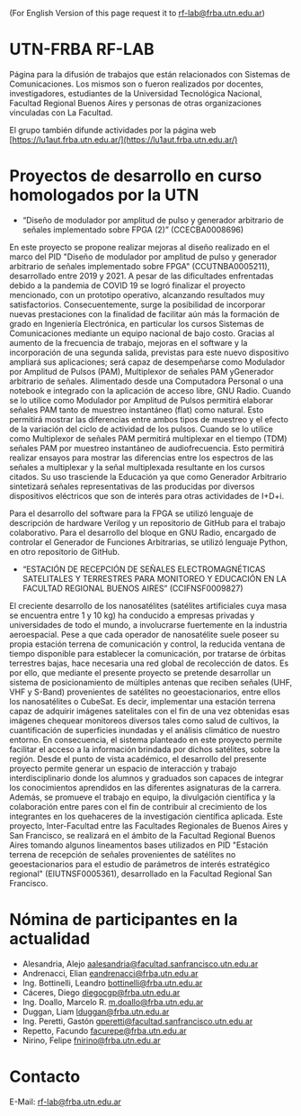 (For English Version of this page request it to <rf-lab@frba.utn.edu.ar>)

# UTN-FRBA RF-LAB

Página para la difusión de trabajos que están relacionados con Sistemas de Comunicaciones. Los mismos son o fueron realizados por docentes, investigadores, estudiantes de la Universidad Tecnológica Nacional, Facultad Regional Buenos Aires y personas de otras organizaciones vinculadas con La Facultad.

El grupo también difunde actividades por la página web [https://lu1aut.frba.utn.edu.ar/](https://lu1aut.frba.utn.edu.ar/)

# Proyectos de desarrollo en curso homologados por la UTN

- “Diseño de modulador por amplitud de pulso y generador arbitrario de señales implementado sobre FPGA (2)” (CCECBA0008696)

En este proyecto se propone realizar mejoras al diseño realizado en el marco del PID "Diseño de modulador por amplitud de pulso y generador arbitrario de señales implementado sobre FPGA" (CCUTNBA0005211), desarrollado entre 2019 y 2021. A pesar de las dificultades enfrentadas debido a la pandemia de COVID 19 se logró finalizar el proyecto mencionado, con un prototipo operativo, alcanzando resultados muy satisfactorios. Consecuentemente, surge la posibilidad de incorporar nuevas prestaciones con la finalidad de facilitar aún más la formación de grado en Ingeniería Electrónica, en particular los cursos Sistemas de Comunicaciones mediante un equipo nacional de bajo costo. Gracias al aumento de la frecuencia de trabajo, mejoras en el software y la incorporación de una segunda salida, previstas para este nuevo dispositivo ampliará sus aplicaciones; será capaz de desempeñarse como Modulador por Amplitud de Pulsos (PAM), Multiplexor de señales PAM yGenerador arbitrario de señales. Alimentado desde una Computadora Personal o una notebook e integrado con la aplicación de acceso libre, GNU Radio. Cuando se lo utilice como Modulador por Amplitud de Pulsos permitirá elaborar señales PAM tanto de muestreo instantáneo (flat) como natural. Esto permitirá mostrar las diferencias entre ambos tipos de muestreo y el efecto de la variación del ciclo de actividad de los pulsos. Cuando se lo utilice como Multiplexor de señales PAM permitirá multiplexar en el tiempo (TDM) señales PAM por muestreo instantáneo de audiofrecuencia. Esto permitirá realizar ensayos para mostrar las diferencias entre los espectros de las señales a multiplexar y la señal multiplexada resultante en los cursos citados. Su uso trasciende la Educación ya que como Generador Arbitrario sintetizará señales representativas de las producidas por diversos dispositivos eléctricos que son de interés para otras actividades de I+D+i.

Para el desarrollo del software para la FPGA se utilizó lenguaje de descripción de hardware Verilog y un repositorio de GitHub para el trabajo colaborativo. Para el desarrollo del bloque en GNU Radio, encargado de controlar el Generador de Funciones Arbitrarias, se utilizó lenguaje Python, en otro repositorio de GitHub.

- “ESTACIÓN DE RECEPCIÓN DE SEÑALES ELECTROMAGNÉTICAS SATELITALES Y TERRESTRES PARA MONITOREO Y EDUCACIÓN EN LA FACULTAD REGIONAL BUENOS AIRES” (CCIFNSF0009827)

El creciente desarrollo de los nanosatélites (satélites artificiales cuya masa se encuentra entre 1 y 10 kg) ha conducido a empresas privadas y universidades de todo el mundo, a involucrarse fuertemente en la industria aeroespacial. Pese a que cada operador de nanosatélite suele poseer su propia estación terrena de comunicación y control, la reducida ventana de tiempo disponible para establecer la comunicación, por tratarse de órbitas terrestres bajas, hace necesaria una red global de recolección de datos. Es por ello, que
mediante el presente proyecto se pretende desarrollar un sistema de posicionamiento de múltiples antenas que reciben señales (UHF, VHF y S-Band) provenientes de satélites no geoestacionarios, entre ellos los nanosatélites o CubeSat. Es decir, implementar una estación terrena capaz de adquirir imágenes satelitales con el fin de una vez obtenidas esas imágenes chequear monitoreos diversos tales como salud de cultivos, la cuantificación de superficies inundadas y el análisis climático de nuestro entorno. En consecuencia, el sistema planteado en este proyecto permite facilitar el acceso a la información brindada por dichos satélites, sobre la región. Desde el punto de vista académico, el desarrollo del presente proyecto permite generar un espacio de interacción y trabajo interdisciplinario donde los alumnos y graduados son capaces de integrar los conocimientos aprendidos en las diferentes asignaturas de la carrera. Además, se promueve el trabajo en equipo, la divulgación científica y la colaboración entre pares con el fin de contribuir al crecimiento de los integrantes en los quehaceres de la investigación científica aplicada. Este proyecto, Inter-Facultad entre las Facultades Regionales de Buenos Aires y San Francisco, se realizará en el ámbito de la Facultad Regional Buenos Aires tomando algunos lineamentos bases utilizados en PID "Estación terrena de recepción de señales provenientes de satélites no geoestacionarios para el estudio de parámetros de interés estratégico regional" (EIUTNSF0005361), desarrollado en la Facultad Regional San Francisco.

# Nómina de participantes en la actualidad

- Alesandria, Alejo <aalesandria@facultad.sanfrancisco.utn.edu.ar>
- Andrenacci, Elian <eandrenacci@frba.utn.edu.ar>
- Ing. Bottinelli, Leandro <bottinelli@frba.utn.edu.ar>
- Cáceres, Diego <diegocgp@frba.utn.edu.ar>
- Ing. Doallo, Marcelo R. <m.doallo@frba.utn.edu.ar>
- Duggan, Liam <lduggan@frba.utn.edu.ar>
- Ing. Peretti, Gastón <gperetti@facultad.sanfrancisco.utn.edu.ar>
- Repetto, Facundo <facurepe@frba.utn.edu.ar>
- Nirino, Felipe <fnirino@frba.utn.edu.ar>

# Contacto

E-Mail: <rf-lab@frba.utn.edu.ar>


